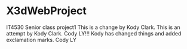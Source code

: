 # X3dWebProject
IT4530 Senior class project1
This is a change by Kody Clark.
This is an attempt by Kody Clark.
Cody LY!!! Kody has changed things and added exclamation marks.
Cody LY
